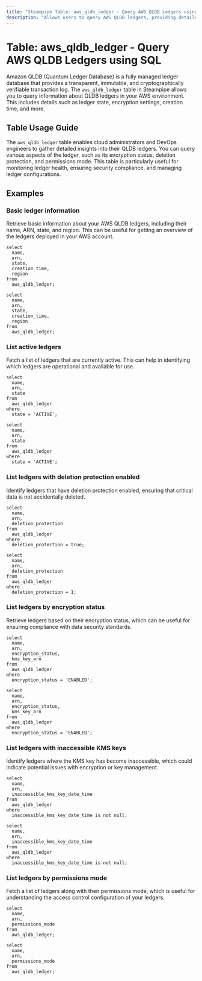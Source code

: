 ```yaml
---
title: "Steampipe Table: aws_qldb_ledger - Query AWS QLDB Ledgers using SQL"
description: "Allows users to query AWS QLDB ledgers, providing detailed information on ledger configurations, encryption, and permissions."
---
```


# Table: aws_qldb_ledger - Query AWS QLDB Ledgers using SQL

Amazon QLDB (Quantum Ledger Database) is a fully managed ledger database that provides a transparent, immutable, and cryptographically verifiable transaction log. The `aws_qldb_ledger` table in Steampipe allows you to query information about QLDB ledgers in your AWS environment. This includes details such as ledger state, encryption settings, creation time, and more.

## Table Usage Guide

The `aws_qldb_ledger` table enables cloud administrators and DevOps engineers to gather detailed insights into their QLDB ledgers. You can query various aspects of the ledger, such as its encryption status, deletion protection, and permissions mode. This table is particularly useful for monitoring ledger health, ensuring security compliance, and managing ledger configurations.

## Examples

### Basic ledger information
Retrieve basic information about your AWS QLDB ledgers, including their name, ARN, state, and region. This can be useful for getting an overview of the ledgers deployed in your AWS account.

```sql+postgres
select
  name,
  arn,
  state,
  creation_time,
  region
from
  aws_qldb_ledger;
```

```sql+sqlite
select
  name,
  arn,
  state,
  creation_time,
  region
from
  aws_qldb_ledger;
```

### List active ledgers
Fetch a list of ledgers that are currently active. This can help in identifying which ledgers are operational and available for use.

```sql+postgres
select
  name,
  arn,
  state
from
  aws_qldb_ledger
where
  state = 'ACTIVE';
```

```sql+sqlite
select
  name,
  arn,
  state
from
  aws_qldb_ledger
where
  state = 'ACTIVE';
```

### List ledgers with deletion protection enabled
Identify ledgers that have deletion protection enabled, ensuring that critical data is not accidentally deleted.

```sql+postgres
select
  name,
  arn,
  deletion_protection
from
  aws_qldb_ledger
where
  deletion_protection = true;
```

```sql+sqlite
select
  name,
  arn,
  deletion_protection
from
  aws_qldb_ledger
where
  deletion_protection = 1;
```

### List ledgers by encryption status
Retrieve ledgers based on their encryption status, which can be useful for ensuring compliance with data security standards.

```sql+postgres
select
  name,
  arn,
  encryption_status,
  kms_key_arn
from
  aws_qldb_ledger
where
  encryption_status = 'ENABLED';
```

```sql+sqlite
select
  name,
  arn,
  encryption_status,
  kms_key_arn
from
  aws_qldb_ledger
where
  encryption_status = 'ENABLED';
```

### List ledgers with inaccessible KMS keys
Identify ledgers where the KMS key has become inaccessible, which could indicate potential issues with encryption or key management.

```sql+postgres
select
  name,
  arn,
  inaccessible_kms_key_date_time
from
  aws_qldb_ledger
where
  inaccessible_kms_key_date_time is not null;
```

```sql+sqlite
select
  name,
  arn,
  inaccessible_kms_key_date_time
from
  aws_qldb_ledger
where
  inaccessible_kms_key_date_time is not null;
```

### List ledgers by permissions mode
Fetch a list of ledgers along with their permissions mode, which is useful for understanding the access control configuration of your ledgers.

```sql+postgres
select
  name,
  arn,
  permissions_mode
from
  aws_qldb_ledger;
```

```sql+sqlite
select
  name,
  arn,
  permissions_mode
from
  aws_qldb_ledger;
```